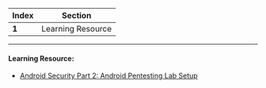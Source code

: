 Index | Section
---   | ---
**1** | Learning Resource

---

#### Learning Resource:

* [Android Security Part 2: Android Pentesting Lab Setup](https://payatu.com/blog/amit/android_pentesting_lab)
